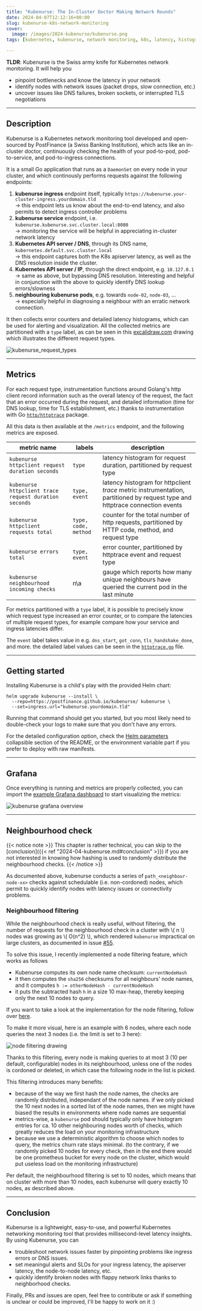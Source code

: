 ```yaml
---
title: "Kubenurse: The In-Cluster Doctor Making Network Rounds"
date: 2024-04-07T12:12:16+00:00
slug: kubenurse-k8s-network-monitoring
cover:
  image: /images/2024-kubenurse/kubenurse.png
tags: [kubernetes, kubenurse, network monitoring, k8s, latency, histogram, CNI]

---
```


**TLDR**: Kubenurse is the Swiss army knife for Kubernetes network monitoring.
It will help you

* pinpoint bottlenecks and know the latency in your network
* identify nodes with network issues (packet drops, slow connection, etc.)
* uncover issues like DNS failures, broken sockets, or interrupted TLS
  negotiations

---

## Description

Kubenurse is a Kubernetes network monitoring tool developed and open-sourced by
PostFinance (a Swiss Banking Institution), which acts like an in-cluster
doctor, continuously checking the health of your pod-to-pod, pod-to-service,
and pod-to-ingress connections.

It is a small Go application that runs as a `DaemonSet` on every node in
your cluster, and which continously performs requests against the following
endpoints:

1. **kubenurse ingress** endpoint itself, typically
   `https://kubenurse.your-cluster-ingress.yourdomain.tld` \
   &rarr; this endpoint lets us know about the end-to-end latency, and also
   permits to detect ingress controller problems
1. **kubenurse service** endpoint, i.e. `kubenurse.kubenurse.svc.cluster.local:8080` \
   &rarr; monitoring the service will be helpful in appreciating in-cluster
   network latency
1. **Kubernetes API server / DNS**, through its DNS name,
   `kubernetes.default.svc.cluster.local` \
   &rarr; this endpoint captures both the K8s apiserver latency, as well as the
   DNS resolution inside the cluster.
1. **Kubernetes API server / IP**, through the direct endpoint, e.g. `10.127.0.1` \
   &rarr; same as above, but bypassing DNS resolution. Interesting and helpful
   in conjunction with the above to quickly identify DNS lookup errors/slowness
1. **neighbouring kubenurse pods**, e.g. towards `node-02`, `node-03`, ... \
   &rarr; especially helpful in diagnosing a neighbour with an erratic network
   connection.

It then collects error counters and detailed latency histograms, which can be
used for alerting and visualization. All the collected metrics are partitioned
with a `type` label, as can be seen in this
[excalidraw.com](https://excalidraw.com/) drawing which illustrates the
different request types.

![kubenurse_request_types](/images/2024-kubenurse/kubenurse.png)

---

## Metrics

For each request type, instrumentation functions around Golang's http client
record information such as the overall latency of the request, the fact that an
error occurred during the request, and detailed information (time for DNS
lookup, time for TLS establishment, etc.) thanks to instrumentation with Go
[`http/httptrace`](https://pkg.go.dev/net/http/httptrace) package.

All this data is then available at the `/metrics` endpoint, and the following
metrics are exposed.

| metric name                                           | labels               | description                                                                                                                  |
| ----------------------------------------------------- | -------------------- | ---------------------------------------------------------------------------------------------------------------------------- |
| `kubenurse httpclient request duration seconds`       | `type`               | latency histogram for request duration, partitioned by request type                                                          |
| `kubenurse httpclient trace request duration seconds` | `type, event`        | latency histogram for httpclient _trace_ metric instrumentation, partitioned by request type and httptrace connection events |
| `kubenurse httpclient requests total`                 | `type, code, method` | counter for the total number of http requests, partitioned by HTTP code, method, and request type                            |
| `kubenurse errors total`                              | `type, event`        | error counter, partitioned by httptrace event and request type                                                               |
| `kubenurse neighbourhood incoming checks`             | n\a                  | gauge which reports how many unique neighbours have queried the current pod in the last minute                               |

For metrics partitioned with a `type` label, it is possible to precisely know
which request type increased an error counter, or to compare the latencies of
multiple request types, for example compare how your service and ingress
latencies differ.

The `event` label takes value in e.g.  `dns_start`, `got_conn`,
`tls_handshake_done`, and more. the detailed label values can be  seen in the
[`httptrace.go`](https://github.com/postfinance/kubenurse/blob/v1.13.0/internal/servicecheck/httptrace.go#L91)
file.

---

## Getting started

Installing Kubenurse is a child's play with the provided Helm chart:

```shell
helm upgrade kubenurse --install \
  --repo=https://postfinance.github.io/kubenurse/ kubenurse \
  --set=ingress.url="kubenurse.yourdomain.tld"
```

Running that command should get you started, but you most likely need to
double-check your logs to make sure that you don't have any errors.

For the detailed configuration option, check the [Helm
parameters](https://github.com/postfinance/kubenurse/?tab=readme-ov-file#deployment)
collapsible section of the README, or the environment variable part if you
prefer to deploy with raw manifests.

---

## Grafana

Once everything is running and metrics are properly collected, you can import
the [example Grafana
dashboard](https://github.com/postfinance/kubenurse/blob/175c17cec93f373166a4df042d34085659df67c2/doc/grafana-kubenurse.json)
to start visualizing the metrics:

![kubenurse grafana overview](/images/2024-kubenurse/grafana.png)

---

## Neighbourhood check

{{< notice note >}}
This chapter is rather technical, you can skip to the [conclusion]({{< ref "2024-04-kubenurse.md#conclusion" >}}) if you are not
interested in knowing how hashing is used to randomly distribute the
neighbourhood checks.
{{< /notice >}}

As documented above, kubenurse conducts a series of `path_<neighbour-node-xx>`
checks against schedulable (i.e. non-cordoned) nodes, which permit to quickly
identify nodes with latency issues or connectivity problems.

### Neighbourhood filtering

While the neighbourhood check is really useful, without filtering, the number
of requests for the neighbourhood check in a cluster with \\( n \\) nodes was
growing as \\( O(n^2) \\), which rendered `kubenurse` impractical on large
clusters, as documented in issue
[#55](https://github.com/postfinance/kubenurse/issues/55).

To solve this issue, I recently implemented  a node filtering feature, which
works as follows

* Kubenurse computes its own node name checksum: `currentNodeHash`
* it then computes the `sha256` checksums for all neighbours' node names, and
  it computes `h := otherNodeHash - currentNodeHash`
* it puts the subtracted hash `h` in a size 10 max-heap, thereby keeping only
  the next 10 nodes to query.

If you want to take a look at the implementation for the node filtering, follow
over
[here](https://github.com/postfinance/kubenurse/blob/v1.13.0/internal/servicecheck/neighbours.go#L110-L138).

To make it more visual, here is an example with 6 nodes, where each node
queries the next 3 nodes (i.e. the limit is set to 3 here):

![node filtering drawing](/images/2024-kubenurse/kubenurse-node-filtering.png)

Thanks to this filtering, every node is making queries to at most 3 (10 per
default, configurable) nodes in its neighbourhood, unless one of the nodes is
cordoned or deleted, in which case the following node in the list is picked.

This filtering introduces many benefits:

* because of the way we first hash the node names, the checks are randomly
  distributed, independant of the node names. if we only picked the 10 next
  nodes in a sorted list of the node names, then we might have biased the
  results in environments where node names are sequential
* metrics-wise, a `kubenurse` pod should typically only have histogram entries
  for ca. 10 other neighbouring nodes worth of checks, which greatly reduces
  the load on your monitoring infrastructure
* because we use a deterministic algorithm to choose which nodes to query, the
  metrics churn rate stays minimal. (to the contrary, if we randomly picked 10
  nodes for every check, then in the end there would be one prometheus bucket
  for every node on the cluster, which would put useless load on the monitoring
  infrastructure)

Per default, the neighbourhood filtering is set to 10 nodes, which means that
on cluster with more than 10 nodes, each kubenurse will query exactly 10 nodes,
as described above.


---

## Conclusion

Kubenurse is a lightweight, easy-to-use, and powerful Kubernetes networking
monitoring tool that provides millisecond-level latency insights. By using
Kubenurse, you can

* troubleshoot network issues faster by pinpointing problems like ingress
  errors or DNS issues.
* set meaningul alerts and SLOs for your ingress latency, the apiserver
  latency, the node-to-node latency, etc.
* quickly identify broken nodes with flappy network links thanks to
  neighborhood checks.

Finally, PRs and issues are open, feel free to contribute or ask if
something is unclear or could be improved, I'll be happy to work on it :)
